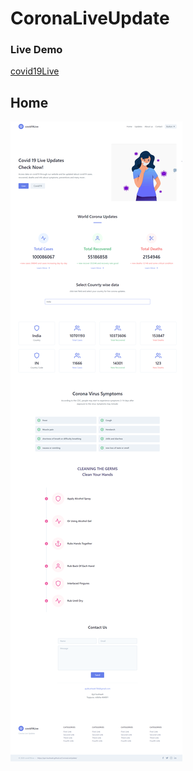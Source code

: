 # CoronaLiveUpdate
<h3>Live Demo</h2>
<a href="https://ajul-kushwah.github.io/CoronaLiveUpdate/" >covid19Live</a>
<h2>Home </h2>
<img src="home.png">
